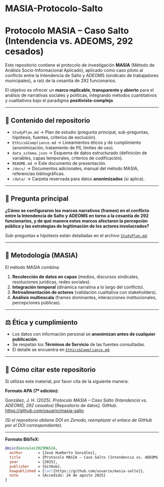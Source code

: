 # MASIA-Protocolo-Salto
# Protocolo MASIA – Caso Salto (Intendencia vs. ADEOMS, 292 cesados)

Este repositorio contiene el protocolo de investigación **MASIA** (Método de Análisis Socio-Informacional Aplicado), aplicado como caso piloto al conflicto entre la Intendencia de Salto y ADEOMS (sindicato de trabajadores municipales), a raíz de la cesantía de 292 funcionarios.

El objetivo es ofrecer un **marco replicable, transparente y abierto** para el análisis de narrativas sociales y políticas, integrando métodos cuantitativos y cualitativos bajo el paradigma **positivista-complejo**.

---

## 📑 Contenido del repositorio

- `StudyPlan.md` → Plan de estudio (pregunta principal, sub-preguntas, hipótesis, fuentes, criterios de exclusión).  
- `Ethics&Compliance.md` → Lineamientos éticos y de cumplimiento (anonimización, tratamiento de PII, límites de uso).  
- `data_schema.json` → Esquema de datos estructurado (definición de variables, capas temporales, criterios de codificación).  
- `README.md` → Este documento de presentación.  
- `/docs/` → Documentos adicionales, manual del método MASIA, referencias bibliográficas.  
- `/data/` → Carpeta reservada para datos **anonimizados** (si aplica).  

---

## 🎯 Pregunta principal

**¿Cómo se configuraron los marcos narrativos (frames) en el conflicto entre la Intendencia de Salto y ADEOMS en torno a la cesantía de 292 funcionarios, y de qué manera estos marcos afectaron la percepción pública y las estrategias de legitimación de los actores involucrados?**

Sub-preguntas e hipótesis están detalladas en el archivo [`StudyPlan.md`](StudyPlan.md).

---

## 🧩 Metodología (MASIA)

El método MASIA combina:

1. **Recolección de datos en capas** (medios, discursos sindicales, resoluciones jurídicas, redes sociales).  
2. **Integración temporal** (dinámica narrativa a lo largo del conflicto).  
3. **Retroalimentación de actores** (validación cualitativa con stakeholders).  
4. **Análisis multiescala** (frames dominantes, interacciones institucionales, percepciones públicas).  

---

## ⚖️ Ética y cumplimiento

- Los datos con información personal se **anonimizan antes de cualquier publicación**.  
- Se respetan los **Términos de Servicio** de las fuentes consultadas.  
- El detalle se encuentra en [`Ethics&Compliance.md`](Ethics&Compliance.md).

---

## 📌 Cómo citar este repositorio

Si utilizas este material, por favor cita de la siguiente manera:

**Formato APA (7ª edición):**

González, J. H. (2025). *Protocolo MASIA – Caso Salto (Intendencia vs. ADEOMS, 292 cesados)* [Repositorio de datos]. GitHub. https://github.com/usuario/masia-salto  

*(Si el repositorio obtiene DOI en Zenodo, reemplazar el enlace de GitHub por el DOI correspondiente).*

---

**Formato BibTeX:**

```bibtex
@misc{Gonzalez2025MASIA,
  author       = {José Humberto González},
  title        = {Protocolo MASIA – Caso Salto (Intendencia vs. ADEOMS, 292 cesados)},
  year         = {2025},
  publisher    = {GitHub},
  howpublished = {\url{https://github.com/usuario/masia-salto}},
  note         = {Accedido: 24 de agosto 2025}
}


